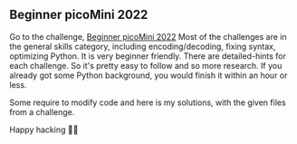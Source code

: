 ## Beginner picoMini 2022

Go to the challenge, [Beginner picoMini 2022](https://play.picoctf.org/practice?originalEvent=69)
Most of the challenges are in the general skills category, including encoding/decoding, fixing syntax, optimizing Python. It is very beginner friendly. There are detailed-hints for each challenge. So it's pretty easy to follow and so more research. If you already got some Python background, you would finish it within an hour or less.

Some require to modify code and here is my solutions, with the given files from a challenge.

Happy hacking 🧙‍♀️
